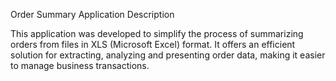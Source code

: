 Order Summary Application
Description

This application was developed to simplify the process of summarizing orders from files in XLS (Microsoft Excel) format. It offers an efficient solution for extracting, analyzing and presenting order data, making it easier to manage business transactions.
